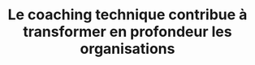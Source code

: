 ---
title: "Le coaching technique contribue à transformer en profondeur les organisations"
draft: false

############################# Target ############################
target:
  enable: true
  title: "_Nous transformons en profondeur les organisations"

  statement:
    description: "Selon le Gartner, les équipes d'ingénierie logicielle les plus performantes obtiennent des résultats :"
    figures:
      - number: "53%"
        details: "supérieurs en termes d'**expérience** et de **productivité** de leurs **employés**"
      - number: "37%"
        details: "supérieurs en termes d’**attraction** et de **fidélisation** de leurs **clients**"
    source:
      label: "*Source : 2020 Gartner Software Engineering Teams Survey"
      url: "https://www.gartner.com/smarterwithgartner/3-ways-to-make-your-software-engineering-team-50-more-effective"

  description: "Le coaching technique répond aux enjeux des entreprises qui veulent **se transformer durablement** en agissant sur 4 dimensions :"

  levels:
    - name: "Équipe"
      description: "Plus d’engagement, de partage, de collaboration"
      image: "images/offer/level-team.png"
    - name: "Management"
      description: "Plus de visibilité et meilleure maîtrise des coûts"
      image: "images/offer/level-management.png"
    - name: "Organisation"
      description: "Culture de l’amélioration continue"
      image: "images/offer/level-organisation.png"
    - name: "Externe"
      description: "Plus grande valeur ajoutée par les produits développés"
      image: "images/offer/level-external.png"


############################# Approach ############################
approach:
  enable: true
  title: "_Notre excellence technique au service de l’efficience"

  statement:
    description: "Pour que vos équipes retrouvent **la pleine maîtrise de leur code** et **de leur pipeline :**"
    actions:
      - description: "Nous insufflons **une culture de l’amélioration continue** au sein des équipes et **les faisons monter en compétences** sur leurs pratiques de développement"
      - description: "Nous intervenons **en immersion dans les équipes** et développons avec elles **les fonctionnalités du backlog** directement sur leur base de code"

  outcomes:
    - description: "Une plus grande maîtrise pour **fiabiliser le delivery**"
      items:
        - name: "Le **temps** de rétroaction est **réduit**"
        - name: "Les **processus** de livraison sont **améliorés**"
        - name: "L'**amélioration** continue est **entretenue**"
    - description: "Une plus grande maîtrise pour **favoriser l’impact systémique**"
      items:
        - name: "Les équipes **partagent** leurs connaissances avec **passion**"
        - name: "Le **rayonnement** au sein de l’organisation capte les **talents** et les **nouveaux projets**"
        - name: "La **qualité des produits** développés attire et retient davantage de **clients**"


############################# Method ############################
method:
  enable: true
  title: "_Notre coaching s’adapte aux besoins de chaque équipe"

  coaching:
    description: "avec **plusieurs niveaux d’accompagnement** et de formats d’intervention"
    formats:
      - name: "Coaching d’équipe"
        image: "images/offer/coaching-team.png"
        practices:
          - name: "Learning Hours"
            description: "apprendre et mettre en oeuvre les nouvelles pratiques par l’entrainement (kata, ...)"
          - name: "Mob Programming (équipe entière ou partie)"
            description: "réaliser une fonctionnalité du backlog en appliquant les bonnes pratiques vues lors des learning hours"
      - name: "Coaching individuel"
        image: "images/offer/coaching-individual.png"
        practices:
          - name: "Pair Programming"
            description: "résoudre les problèmes rencontrés lors des sessions de Mob ou pour approfondir des pratiques spécifiques"

  methods:
    description: "avec **un focus sur l’humain** pour permettre de gagner en autonomie"
    details: "Pour favoriser une montée en compétences soutenable et durable, nous alternons :"
    items:
      - label: "des cycles “in” : où le coach est en immersion dans l’équipe"
      - label: "des cycles “out” : où le coach s’efface temporairement"
    cycles:
      - name: "CYCLE IN"
        description: "Le coach technique accompagne l’équipe en session de coaching (collectif ou individuel)"
      - name: "CYCLE OUT"
        description: "Le coach technique laisse l’équipe expérimenter par elle-même"
    details:
      - element: "Les cycles viennent se calquer sur le rythme de l’équipe (sur 1 ou 2 sprint en fonction de la durée ou sur le Program Increment s’il existe)."
      - element: "À chaque début de cycle en immersion, le coach et l’équipe s’entendent sur un contrat de coaching qui va définir le périmètre d’intervention et les objectifs à atteindre."
    note: "A noter que bien qu’il ait un impact sur le delivery des équipes, le coach technique ne prend pas les tâches de développement individuellement."


############################# Results ############################
results:
  enable: true
  title: "_Nos résultats sont visibles et les impacts durables"
  image: "images/offer/results.png"
  
  notes:
    - label: "Un accompagnement de coaching technique dure entre 6 mois et 1 an selon le périmètre d’intervention."
    - label: "Les impacts sur le changement culturel de l’équipe, les nouvelles pratiques mises en oeuvre et l’amélioration de la qualité du code sont visibles et mesurables pendant l’accompagnement."
    - label: "Il est courant que les impacts sur la performance du delivery et le rayonnement au sein de l’organisation soient visibles une fois l’accompagnement terminé."
  
  button:
    enable: true
    label: "Parlons en"
    link: "contact"
---